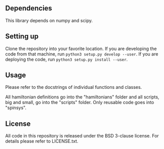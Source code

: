 ## Dependencies

This library depends on numpy and scipy.

## Setting up

Clone the repository into your favorite location. If you are developing the code
from that machine, run `python3 setup.py develop --user`. If you are deploying
the code, run `python3 setup.py install --user`.

## Usage

Please refer to the docstrings of individual functions and classes.

All hamiltonian definitions go into the "hamiltonians" folder and all scripts,
big and small, go into the "scripts" folder. Only reusable code goes into
"spinsys".

## License

All code in this repository is released under the BSD 3-clause license. For
details please refer to LICENSE.txt.
